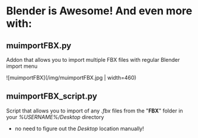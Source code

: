 # Blender is Awesome! And even more with:

## muimportFBX.py

Addon that allows you to import  multiple FBX files with regular Blender import menu

![muimportFBX](/img/muimportFBX.jpg | width=460)

## muimportFBX_script.py

Script that allows you to import of any *.fbx* files from the "**FBX**" folder in your *%USERNAME%/Desktop* directory

- no need to figure out the *Desktop* location manually!